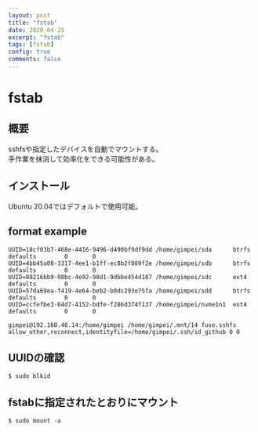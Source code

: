 ```yaml
---
layout: post
title: "fstab"
date: 2020-04-25
excerpt: "fstab"
tags: [fstab]
config: true
comments: false
---
```


# fstab
## 概要
sshfsや指定したデバイスを自動でマウントする。  
手作業を抹消して効率化をできる可能性がある。  


## インストール
Ubuntu 20.04ではデフォルトで使用可能。 


## format example

```
UUID=18cf03b7-468e-4416-9496-d490bf9df9dd /home/gimpei/sda      btrfs   defaults        0       0
UUID=4bb45a08-3317-4ee1-b1ff-ec8b2f869f2e /home/gimpei/sdb      btrfs   defaults        0       0
UUID=88216bb9-98bc-4e92-98d1-9dbbe454d107 /home/gimpei/sdc      ext4    defaults        0       0
UUID=57da69ea-f419-4e64-beb2-b0dc293e75fa /home/gimpei/sdd      btrfs   defaults        0       0
UUID=ccfefbe3-64d7-4152-bdfe-f286d374f137 /home/gimpei/nvme1n1  ext4    defaults        0       0

gimpei@192.168.40.14:/home/gimpei /home/gimpei/.mnt/14 fuse.sshfs allow_other,reconnect,identityfile=/home/gimpei/.ssh/id_github 0 0
```

## UUIDの確認

```console
$ sudo blkid
```

## fstabに指定されたとおりにマウント

```console
$ sudo mount -a
```
